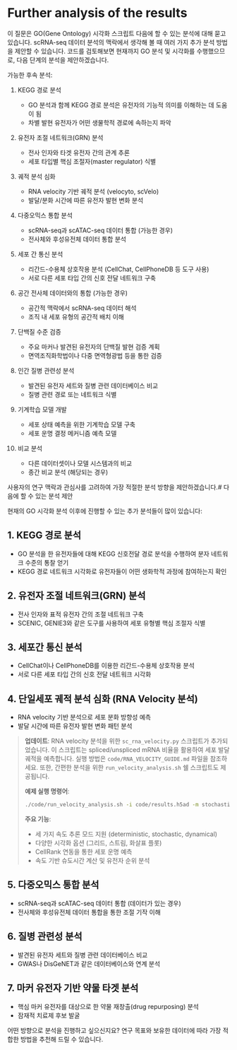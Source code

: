 # Further analysis of the results

<think>이 질문은 GO(Gene Ontology) 시각화 스크립트 다음에 할 수 있는 분석에 대해 묻고 있습니다. scRNA-seq 데이터 분석의 맥락에서 생각해 볼 때 여러 가지 추가 분석 방법을 제안할 수 있습니다. 코드를 검토해보면 현재까지 GO 분석 및 시각화를 수행했으므로, 다음 단계의 분석을 제안하겠습니다.

가능한 후속 분석:

1. KEGG 경로 분석
   - GO 분석과 함께 KEGG 경로 분석은 유전자의 기능적 의미를 이해하는 데 도움이 됨
   - 차별 발현 유전자가 어떤 생물학적 경로에 속하는지 파악

2. 유전자 조절 네트워크(GRN) 분석
   - 전사 인자와 타겟 유전자 간의 관계 추론
   - 세포 타입별 핵심 조절자(master regulator) 식별

3. 궤적 분석 심화
   - RNA velocity 기반 궤적 분석 (velocyto, scVelo)
   - 발달/분화 시간에 따른 유전자 발현 변화 분석

4. 다중오믹스 통합 분석
   - scRNA-seq과 scATAC-seq 데이터 통합 (가능한 경우)
   - 전사체와 후성유전체 데이터 통합 분석

5. 세포 간 통신 분석
   - 리간드-수용체 상호작용 분석 (CellChat, CellPhoneDB 등 도구 사용)
   - 서로 다른 세포 타입 간의 신호 전달 네트워크 구축

6. 공간 전사체 데이터와의 통합 (가능한 경우)
   - 공간적 맥락에서 scRNA-seq 데이터 해석
   - 조직 내 세포 유형의 공간적 배치 이해

7. 단백질 수준 검증
   - 주요 마커나 발견된 유전자의 단백질 발현 검증 계획
   - 면역조직화학법이나 다중 면역형광법 등을 통한 검증

8. 인간 질병 관련성 분석
   - 발견된 유전자 세트와 질병 관련 데이터베이스 비교
   - 질병 관련 경로 또는 네트워크 식별

9. 기계학습 모델 개발
   - 세포 상태 예측을 위한 기계학습 모델 구축
   - 세포 운명 결정 메커니즘 예측 모델

10. 비교 분석
    - 다른 데이터셋이나 모델 시스템과의 비교
    - 종간 비교 분석 (해당되는 경우)

사용자의 연구 맥락과 관심사를 고려하여 가장 적절한 분석 방향을 제안하겠습니다.</think># 다음에 할 수 있는 분석 제안

현재의 GO 시각화 분석 이후에 진행할 수 있는 추가 분석들이 많이 있습니다:

## 1. KEGG 경로 분석
- GO 분석을 한 유전자들에 대해 KEGG 신호전달 경로 분석을 수행하여 분자 네트워크 수준의 통찰 얻기
- KEGG 경로 네트워크 시각화로 유전자들이 어떤 생화학적 과정에 참여하는지 확인

## 2. 유전자 조절 네트워크(GRN) 분석
- 전사 인자와 표적 유전자 간의 조절 네트워크 구축
- SCENIC, GENIE3와 같은 도구를 사용하여 세포 유형별 핵심 조절자 식별

## 3. 세포간 통신 분석
- CellChat이나 CellPhoneDB를 이용한 리간드-수용체 상호작용 분석
- 서로 다른 세포 타입 간의 신호 전달 네트워크 시각화

## 4. 단일세포 궤적 분석 심화 (RNA Velocity 분석)
- RNA velocity 기반 분석으로 세포 분화 방향성 예측
- 발달 시간에 따른 유전자 발현 변화 패턴 분석

> **업데이트**: RNA velocity 분석을 위한 `sc_rna_velocity.py` 스크립트가 추가되었습니다. 이 스크립트는 spliced/unspliced mRNA 비율을 활용하여 세포 발달 궤적을 예측합니다. 실행 방법은 `code/RNA_VELOCITY_GUIDE.md` 파일을 참조하세요. 또한, 간편한 분석을 위한 `run_velocity_analysis.sh` 쉘 스크립트도 제공됩니다.
>
> **예제 실행 명령어**:
> ```bash
> ./code/run_velocity_analysis.sh -i code/results.h5ad -m stochastic
> ```
>
> **주요 기능**:
> - 세 가지 속도 추론 모드 지원 (deterministic, stochastic, dynamical)
> - 다양한 시각화 옵션 (그리드, 스트림, 화살표 플롯)
> - CellRank 연동을 통한 세포 운명 예측
> - 속도 기반 슈도시간 계산 및 유전자 순위 분석

## 5. 다중오믹스 통합 분석
- scRNA-seq과 scATAC-seq 데이터 통합 (데이터가 있는 경우)
- 전사체와 후성유전체 데이터 통합을 통한 조절 기작 이해

## 6. 질병 관련성 분석
- 발견된 유전자 세트와 질병 관련 데이터베이스 비교
- GWAS나 DisGeNET과 같은 데이터베이스와 연계 분석

## 7. 마커 유전자 기반 약물 타겟 분석
- 핵심 마커 유전자를 대상으로 한 약물 재창출(drug repurposing) 분석
- 잠재적 치료제 후보 발굴

어떤 방향으로 분석을 진행하고 싶으신지요? 연구 목표와 보유한 데이터에 따라 가장 적합한 방법을 추천해 드릴 수 있습니다.
